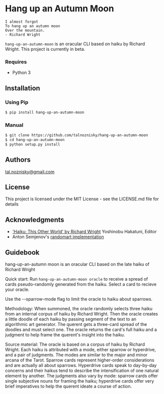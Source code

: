 # Hang up an Autumn Moon

```
I almost forgot
To hang up an autumn moon
Over the mountain.
- Richard Wright
```

`hang-up-an-autumn-moon` is an oracular CLI based on haiku by Richard Wright.
This project is currently in beta. 

### Requires
* Python 3

## Installation
### Using Pip
```bash
$ pip install hang-up-an-autumn-moon
```
### Manual
```bash
$ git clone https://github.com/talnoznisky/hang-up-an-autumn-moon
$ cd hang-up-an-autumn-moon
$ python setup.py install
```

## Authors
tal.noznisky@gmail.com

## License
This project is licensed under the MIT License - see the LICENSE.md file for details

## Acknowledgments
* ['Haiku: This Other World' by Richard Wright](https://www.publishersweekly.com/978-1-55970-445-8) Yoshinobu Hakatuni, Editor
* Anton Semjenov\'s [randomart implementation](https://github.com/ansemjo/randomart)

## Guidebook 
hang-up-an-autumn moon is an oracular CLI based on the late haiku of Richard Wright

Quick start:
Run `hang-up-an-autumn-moon oracle` to receive a spread of cards pseudo-randomly
generated from the haiku. Select a card to recieve your oracle. 

Use the --sparrow-mode flag to limit the oracle to haiku about sparrows.

Methodology:
When summoned, the oracle randomly selects three haiku from an internal corpus 
of haiku by Richard Wright. Then the oracle creates a little doodle of each haiku
by passing segment of the text to an algorithmic art generator. The querent gets
a three-card spread of the doodles and must select one. The oracle returns the card's
full haiku and a judgment to help frame the querent's insight into the haiku. 

Source material:
The oracle is based on a corpus of haiku by Richard Wright. Each haiku is attributed
with a mode, either sparrow or hyperdrive, and a pair of judgments. The modes are 
similar to the major and minor arcana of the Tarot. Sparrow cards represent 
higher-order considerations and are actually all about sparrows. Hyperdrive cards 
speak to day-by-day concerns and their haikus tend to describe the intensification
of one natural element by another. The judgments also vary by mode: sparrow cards
offer single subjective nouns for framing the haiku; hyperdrive cards offer very
brief imperatives to help the querent ideate a course of action.